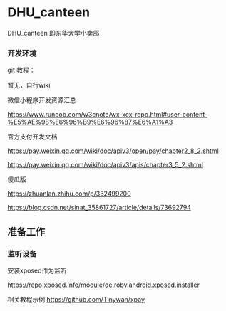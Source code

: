 # DHU_canteen


DHU_canteen 即东华大学小卖部

### 开发环境

git 教程：

暂无，自行wiki

微信小程序开发资源汇总

https://www.runoob.com/w3cnote/wx-xcx-repo.html#user-content-%E5%AE%98%E6%96%B9%E6%96%87%E6%A1%A3

官方支付开发文档

https://pay.weixin.qq.com/wiki/doc/apiv3/open/pay/chapter2_8_2.shtml

https://pay.weixin.qq.com/wiki/doc/apiv3/apis/chapter3_5_2.shtml

傻瓜版 

https://zhuanlan.zhihu.com/p/332499200

https://blog.csdn.net/sinat_35861727/article/details/73692794

## 准备工作

### 监听设备

安装xposed作为监听

https://repo.xposed.info/module/de.robv.android.xposed.installer

相关教程示例
https://github.com/Tinywan/xpay
